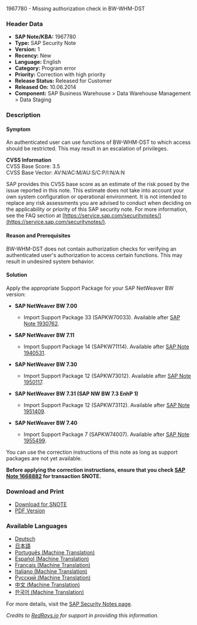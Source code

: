 1967780 - Missing authorization check in BW-WHM-DST

### Header Data
- **SAP Note/KBA:** 1967780
- **Type:** SAP Security Note
- **Version:** 1
- **Recency:** New
- **Language:** English
- **Category:** Program error
- **Priority:** Correction with high priority
- **Release Status:** Released for Customer
- **Released On:** 10.06.2014
- **Component:** SAP Business Warehouse > Data Warehouse Management > Data Staging

### Description

#### Symptom
An authenticated user can use functions of BW-WHM-DST to which access should be restricted. This may result in an escalation of privileges.

**CVSS Information**  
CVSS Base Score: 3.5  
CVSS Base Vector: AV:N/AC:M/AU:S/C:P/I:N/A:N

SAP provides this CVSS base score as an estimate of the risk posed by the issue reported in this note. This estimate does not take into account your own system configuration or operational environment. It is not intended to replace any risk assessments you are advised to conduct when deciding on the applicability or priority of this SAP security note. For more information, see the FAQ section at [https://service.sap.com/securitynotes/](https://service.sap.com/securitynotes/).

#### Reason and Prerequisites
BW-WHM-DST does not contain authorization checks for verifying an authenticated user's authorization to access certain functions. This may result in undesired system behavior.

#### Solution
Apply the appropriate Support Package for your SAP NetWeaver BW version:

- **SAP NetWeaver BW 7.00**
  - Import Support Package 33 (SAPKW70033). Available after [SAP Note 1930762](https://me.sap.com/notes/0001930762).

- **SAP NetWeaver BW 7.11**
  - Import Support Package 14 (SAPKW71114). Available after [SAP Note 1940531](https://me.sap.com/notes/0001940531).

- **SAP NetWeaver BW 7.30**
  - Import Support Package 12 (SAPKW73012). Available after [SAP Note 1950117](https://me.sap.com/notes/0001950117).

- **SAP NetWeaver BW 7.31 (SAP NW BW 7.3 EnhP 1)**
  - Import Support Package 12 (SAPKW73112). Available after [SAP Note 1951409](https://me.sap.com/notes/0001951409).

- **SAP NetWeaver BW 7.40**
  - Import Support Package 7 (SAPKW74007). Available after [SAP Note 1955499](https://me.sap.com/notes/0001955499).

You can use the correction instructions of this note as long as support packages are not yet available.

**Before applying the correction instructions, ensure that you check [SAP Note 1668882](https://me.sap.com/notes/0001668882) for transaction SNOTE.**

### Download and Print
- [Download for SNOTE](https://notesdownloads.sap.com/note/0040000011615902017)
- [PDF Version](https://userapps.support.sap.com/sap/support/sfm/notes/print/0001967780?language=en-US&token=227CFC5F8AE482E6308892C6D6432B90)

### Available Languages
- [Deutsch](https://me.sap.com/notes/0001967780/D)
- [日本語](https://me.sap.com/notes/0001967780/J)
- [Português (Machine Translation)](https://me.sap.com/notes/0001967780/P)
- [Español (Machine Translation)](https://me.sap.com/notes/0001967780/S)
- [Français (Machine Translation)](https://me.sap.com/notes/0001967780/F)
- [Italiano (Machine Translation)](https://me.sap.com/notes/0001967780/I)
- [Русский (Machine Translation)](https://me.sap.com/notes/0001967780/R)
- [中文 (Machine Translation)](https://me.sap.com/notes/0001967780/1)
- [한국어 (Machine Translation)](https://me.sap.com/notes/0001967780/3)

For more details, visit the [SAP Security Notes page](https://me.sap.com/notes/0001967780).

*Credits to [RedRays.io](https://redrays.io) for support in providing this information.*